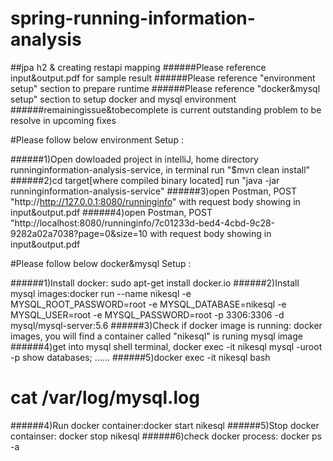 # spring-running-information-analysis
##jpa h2 &amp; creating restapi mapping
######Please reference input&output.pdf for sample result
######Please reference "environment setup" section to prepare runtime
######Please reference "docker&mysql setup" section to setup docker and mysql environment
######remainingissue&tobecomplete is current outstanding problem to be resolve in upcoming fixes

#Please follow below environment Setup :

######1)Open dowloaded project in intelliJ, home directory runninginformation-analysis-service, in terminal run "$mvn clean install"
######2)cd target[where compiled binary located] run "java -jar runninginformation-analysis-service"
######3)open Postman, POST "http://http://127.0.0.1:8080/runninginfo" with request body showing in input&output.pdf
######4)open Postman, POST "http://localhost:8080/runninginfo/7c01233d-bed4-4cbd-9c28-9282a02a7038?page=0&size=10 with request body showing in input&output.pdf

#Please follow below docker&mysql Setup :

######1)Install docker: sudo apt-get install docker.io
######2)Install mysql images:docker run --name nikesql -e MYSQL_ROOT_PASSWORD=root -e MYSQL_DATABASE=nikesql -e MYSQL_USER=root -e MYSQL_PASSWORD=root -p 3306:3306 -d mysql/mysql-server:5.6
######3)Check if docker image is running: docker images, you will find a container called "nikesql" is runing mysql image
######4)get into mysql shell terminal, docker exec -it nikesql mysql -uroot -p
show databases;
......
######5)docker exec -it nikesql bash
# cat /var/log/mysql.log
######4)Run docker container:docker start nikesql
######5)Stop docker containser: docker stop nikesql
######6)check docker process: docker ps -a
